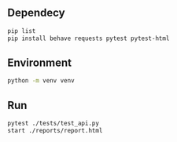 ## Dependecy
```bash
pip list
pip install behave requests pytest pytest-html
```

## Environment
```bash
python -m venv venv
```

## Run
```bash
pytest ./tests/test_api.py
start ./reports/report.html
```